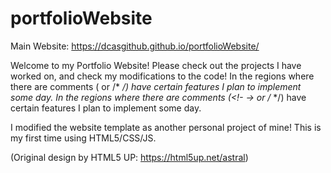 # portfolioWebsite

Main Website: https://dcasgithub.github.io/portfolioWebsite/

Welcome to my Portfolio Website! Please check out the projects I have worked on, and check my modifications to the code!
In the regions where there are comments (<!-- --> or /* */) have certain features I plan to implement some day.
In the regions where there are comments (<!- -> or /* */) have certain features I plan to implement some day.

I modified the website template as another personal project of mine! This is my first time using HTML5/CSS/JS.


(Original design by HTML5 UP: https://html5up.net/astral)

